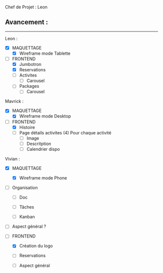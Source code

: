 
Chef de Projet : Leon 

## Avancement : 

---- 
Leon : 
- [x] MAQUETTAGE 
	- [x] Wireframe mode Tablette

- [ ] FRONTEND
	- [x] Jumbotron
	- [x] Reservations
	- [ ] Activites
		- [ ] Carousel
	- [ ] Packages 
		- [ ] Carousel

Mavrick : 
- [x] MAQUETTAGE 
	- [x] Wireframe mode Desktop

- [ ] FRONTEND
	- [x] Histoire
	- [ ] Page détails activites (4)
		Pour chaque activité
		- [ ] Image 
		- [ ] Descritption
		- [ ] Calendrier dispo

Vivian : 
- [x] MAQUETTAGE 
	- [x] Wireframe mode Phone

- [ ] Organisation 
	- [ ] Doc
	- [ ] Tâches
	- [ ] Kanban


- [ ] Aspect général ? 

- [ ] FRONTEND
	- [x] Création du logo
	- [ ] Reservations
	- [ ] Aspect général


